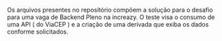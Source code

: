 Os arquivos presentes no repositório compõem a solução para o desafio
para uma vaga de Backend Pleno na increazy. O teste visa o consumo de
uma API ( do ViaCEP ) e a criação de uma derivada que exiba os dados conforme solicitados. 

